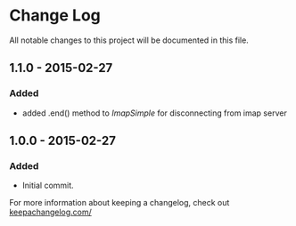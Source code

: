 # Change Log
All notable changes to this project will be documented in this file.

## 1.1.0 - 2015-02-27
### Added
 - added .end() method to *ImapSimple* for disconnecting from imap server

## 1.0.0 - 2015-02-27
### Added
 - Initial commit.

For more information about keeping a changelog, check out [keepachangelog.com/](http://keepachangelog.com/)
